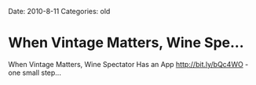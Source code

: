 Date: 2010-8-11
Categories: old

# When Vintage Matters, Wine Spe...

When Vintage Matters, Wine Spectator Has an App <a href="http://bit.ly/bQc4WO" rel="nofollow">http://bit.ly/bQc4WO</a> - one small step...
